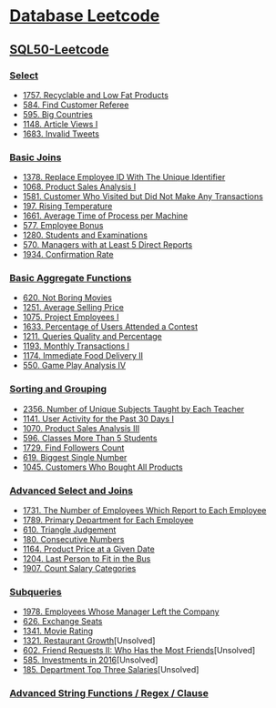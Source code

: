 
# [Database Leetcode](https://leetcode.com/tag/database/)

## [SQL50-Leetcode](https://leetcode.com/studyplan/top-sql-50/)


### [Select](https://leetcode.com/studyplan/top-sql-50/)
- [1757. Recyclable and Low Fat Products](https://leetcode.com/problems/recyclable-and-low-fat-products/description/?envType=study-plan-v2&envId=top-sql-50)
- [584. Find Customer Referee](https://leetcode.com/problems/find-customer-referee/description/?envType=study-plan-v2&envId=top-sql-50)
- [595. Big Countries](https://leetcode.com/problems/big-countries/description/?envType=study-plan-v2&envId=top-sql-50)
- [1148. Article Views I](https://leetcode.com/problems/article-views-i/description/?envType=study-plan-v2&envId=top-sql-50) 
- [1683. Invalid Tweets](https://leetcode.com/problems/invalid-tweets/description/?envType=study-plan-v2&envId=top-sql-50)

### [Basic Joins](https://leetcode.com/studyplan/top-sql-50/)
- [1378. Replace Employee ID With The Unique Identifier](https://leetcode.com/problems/replace-employee-id-with-the-unique-identifier/description/?envType=study-plan-v2&envId=top-sql-50)
- [1068. Product Sales Analysis I](https://leetcode.com/problems/product-sales-analysis-i/description/?envType=study-plan-v2&envId=top-sql-50) 
- [1581. Customer Who Visited but Did Not Make Any Transactions](https://leetcode.com/problems/customer-who-visited-but-did-not-make-any-transactions/description/?envType=study-plan-v2&envId=top-sql-50) 
- [197. Rising Temperature](https://leetcode.com/problems/rising-temperature/description/?envType=study-plan-v2&envId=top-sql-50) 
- [1661. Average Time of Process per Machine](https://leetcode.com/problems/average-time-of-process-per-machine/description/?envType=study-plan-v2&envId=top-sql-50)
- [577. Employee Bonus](https://leetcode.com/problems/employee-bonus/description/?envType=study-plan-v2&envId=top-sql-50)
- [1280. Students and Examinations](https://leetcode.com/problems/students-and-examinations/description/?envType=study-plan-v2&envId=top-sql-50)
- [570. Managers with at Least 5 Direct Reports](https://leetcode.com/problems/managers-with-at-least-5-direct-reports/description/?envType=study-plan-v2&envId=top-sql-50)
- [1934. Confirmation Rate](https://leetcode.com/problems/confirmation-rate/description/?envType=study-plan-v2&envId=top-sql-50)

### [Basic Aggregate Functions](https://leetcode.com/studyplan/top-sql-50/)
- [620. Not Boring Movies](https://leetcode.com/problems/not-boring-movies/description/?envType=study-plan-v2&envId=top-sql-50)
- [1251. Average Selling Price](https://leetcode.com/problems/average-selling-price/description/?envType=study-plan-v2&envId=top-sql-50)
- [1075. Project Employees I](https://leetcode.com/problems/project-employees-i/description/?envType=study-plan-v2&envId=top-sql-50)
- [1633. Percentage of Users Attended a Contest](https://leetcode.com/problems/percentage-of-users-attended-a-contest/description/?envType=study-plan-v2&envId=top-sql-50)
- [1211. Queries Quality and Percentage](https://leetcode.com/problems/queries-quality-and-percentage/description/?envType=study-plan-v2&envId=top-sql-50)
- [1193. Monthly Transactions I](https://leetcode.com/problems/monthly-transactions-i/description/?envType=study-plan-v2&envId=top-sql-50)
- [1174. Immediate Food Delivery II](https://leetcode.com/problems/immediate-food-delivery-ii/description/?envType=study-plan-v2&envId=top-sql-50)
- [550. Game Play Analysis IV](https://leetcode.com/problems/game-play-analysis-iv/description/?envType=study-plan-v2&envId=top-sql-50)

### [Sorting and Grouping](https://leetcode.com/studyplan/top-sql-50/)
- [2356. Number of Unique Subjects Taught by Each Teacher](https://leetcode.com/problems/number-of-unique-subjects-taught-by-each-teacher/description/?envType=study-plan-v2&envId=top-sql-50)
- [1141. User Activity for the Past 30 Days I](https://leetcode.com/problems/user-activity-for-the-past-30-days-i/description/?envType=study-plan-v2&envId=top-sql-50)
- [1070. Product Sales Analysis III](https://leetcode.com/problems/product-sales-analysis-iii/description/?envType=study-plan-v2&envId=top-sql-50)
- [596. Classes More Than 5 Students](https://leetcode.com/problems/classes-more-than-5-students/description/?envType=study-plan-v2&envId=top-sql-50)
- [1729. Find Followers Count](https://leetcode.com/problems/find-followers-count/description/?envType=study-plan-v2&envId=top-sql-50)
- [619. Biggest Single Number](https://leetcode.com/problems/biggest-single-number/description/?envType=study-plan-v2&envId=top-sql-50)
- [1045. Customers Who Bought All Products](https://leetcode.com/problems/customers-who-bought-all-products/description/?envType=study-plan-v2&envId=top-sql-50)

### [Advanced Select and Joins](https://leetcode.com/studyplan/top-sql-50/)
- [1731. The Number of Employees Which Report to Each Employee](https://leetcode.com/problems/the-number-of-employees-which-report-to-each-employee/description/?envType=study-plan-v2&envId=top-sql-50)
- [1789. Primary Department for Each Employee](https://leetcode.com/problems/primary-department-for-each-employee/description/?envType=study-plan-v2&envId=top-sql-50)
- [610. Triangle Judgement](https://leetcode.com/problems/triangle-judgement/description/?envType=study-plan-v2&envId=top-sql-50)
- [180. Consecutive Numbers](https://leetcode.com/problems/consecutive-numbers/description/?envType=study-plan-v2&envId=top-sql-50)
- [1164. Product Price at a Given Date](https://leetcode.com/problems/product-price-at-a-given-date/description/?envType=study-plan-v2&envId=top-sql-50)
- [1204. Last Person to Fit in the Bus](https://leetcode.com/problems/last-person-to-fit-in-the-bus/description/?envType=study-plan-v2&envId=top-sql-50)
- [1907. Count Salary Categories](https://leetcode.com/problems/count-salary-categories/description/?envType=study-plan-v2&envId=top-sql-50)

### [Subqueries](https://leetcode.com/studyplan/top-sql-50/)
- [1978. Employees Whose Manager Left the Company](https://leetcode.com/problems/employees-whose-manager-left-the-company/description/?envType=study-plan-v2&envId=top-sql-50)
- [626. Exchange Seats](https://leetcode.com/problems/exchange-seats/description/?envType=study-plan-v2&envId=top-sql-50)
- [1341. Movie Rating](https://leetcode.com/problems/movie-rating/description/?envType=study-plan-v2&envId=top-sql-50)
- [1321. Restaurant Growth](https://leetcode.com/problems/restaurant-growth/description/?envType=study-plan-v2&envId=top-sql-50)[Unsolved]
- [602. Friend Requests II: Who Has the Most Friends](https://leetcode.com/problems/friend-requests-ii-who-has-the-most-friends/description/?envType=study-plan-v2&envId=top-sql-50)[Unsolved]
- [585. Investments in 2016](https://leetcode.com/problems/investments-in-2016/description/?envType=study-plan-v2&envId=top-sql-50)[Unsolved]
- [185. Department Top Three Salaries](https://leetcode.com/problems/department-top-three-salaries/description/?envType=study-plan-v2&envId=top-sql-50)[Unsolved]

### [Advanced String Functions / Regex / Clause](https://leetcode.com/studyplan/top-sql-50/)